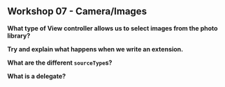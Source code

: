 ## Workshop 07 - Camera/Images

**What type of View controller allows us to select images from the photo library?**

**Try and explain what happens when we write an extension.**

**What are the different `sourceType`s?**

**What is a delegate?**





